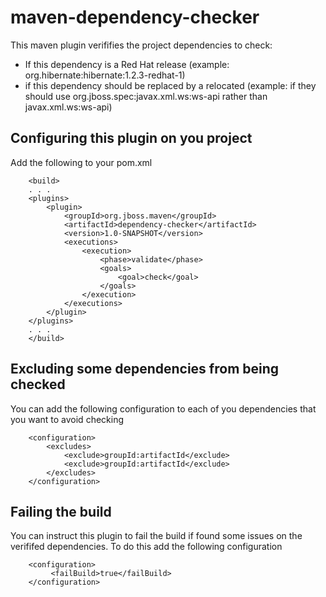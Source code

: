 maven-dependency-checker
========================

This maven plugin verififies the project dependencies to check:

- If this dependency is a Red Hat release (example: org.hibernate:hibernate:1.2.3-redhat-1)
- if this dependency should be replaced by a relocated (example: if they should use org.jboss.spec:javax.xml.ws:ws-api rather than javax.xml.ws:ws-api)

Configuring this plugin on you project 
---

Add the following to your pom.xml


        <build>
        . . .
        <plugins>
            <plugin>
                <groupId>org.jboss.maven</groupId>
                <artifactId>dependency-checker</artifactId>
                <version>1.0-SNAPSHOT</version>
                <executions>
                    <execution>
                        <phase>validate</phase>
                        <goals>
                            <goal>check</goal>
                        </goals>
                    </execution>
                </executions>
            </plugin>
        </plugins>
        . . .
        </build>


Excluding some dependencies from being checked
---

You can add the following configuration to each of you dependencies that you want to avoid checking

        <configuration>
            <excludes>
                <exclude>groupId:artifactId</exclude>
                <exclude>groupId:artifactId</exclude>
            </excludes>
        </configuration>


Failing the build
---

You can instruct this plugin to fail the build if found some issues on the verififed dependencies. To do this add the following configuration

        <configuration>
             <failBuild>true</failBuild>
        </configuration>




